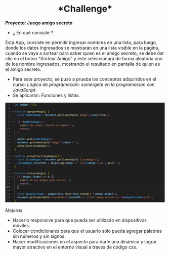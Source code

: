<h1 align="center">*Challenge*</h1>

**Proyecto: Juego amigo secreto**
  
- ¿ En qué consiste ?
  
Esta App, consiste en permitir ingresar nombres en una lista, para luego, donde los datos ingresados se mostrarán en una lista visible en la página, cuando se vaya a sortear para saber quien es el amigo secreto, se debe dar clic en el botón "Sortear Amigo" y este seleccionará de forma aleatoria uno de los nombre ingresados, mostrando el resultado en pantalla de quien es el amigo secreto.

- Para este proyecto, se puso a prueba los conceptos adquiridos en el curso: *Lógica de programación: sumérgete en la programación con JavaScript*.
- Se aplicaron: Funciones y listas.

![Funciones aplicadas en el proyecto](imagenes/codigo.png)
  
*Mejoras*
- Hacerlo responsive para que pueda ser utilizado en dispositivos móviles.
- Colocar condicionales para que el usuario sólo pueda agregar palabras sin números y sin signos.
- Hacer modificaciones en el aspecto para darle una dinámica y lograr mayor atractivo en el entorno visual a través de código css.
